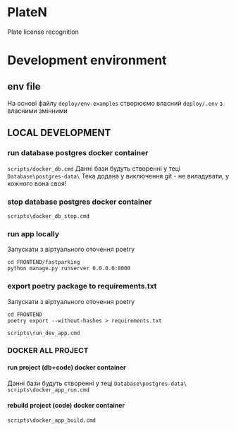 # PlateN
Plate license recognition

# Development environment

## env file
На основі файлу `deploy/env-examples` створюємо власний  `deploy/.env` з власними змінними


## LOCAL DEVELOPMENT

### run database postgres docker container
`scripts/docker_db.cmd`
Данні бази будуть створенні у теці `Database\postgres-data\`
Тека додана у виключення git - не виладувати, у кожного вона своя!

### stop database postgres docker container
`scripts\docker_db_stop.cmd`

### run app locally
Запускати з віртуального оточення poetry
```
cd FRONTEND/fastparking
python manage.py runserver 0.0.0.0:8000
```
### export poetry package to requirements.txt
Запускати з віртуального оточення poetry
```
cd FRONTEND
poetry export --without-hashes > requirements.txt
```
`scripts\run_dev_app.cmd`

### DOCKER ALL PROJECT

#### run project (db+code) docker container
Данні бази будуть створенні у теці `Database\postgres-data\`
`scripts\docker_app_run.cmd`

#### rebuild project (code) docker container
`scripts\docker_app_build.cmd`
